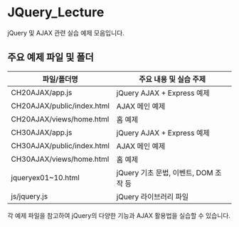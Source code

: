 # JQuery_Lecture

jQuery 및 AJAX 관련 실습 예제 모음입니다.

## 주요 예제 파일 및 폴더

| 파일/폴더명           | 주요 내용 및 실습 주제                |
|----------------------|--------------------------------------|
| CH20AJAX/app.js      | jQuery AJAX + Express 예제            |
| CH20AJAX/public/index.html | AJAX 메인 예제                   |
| CH20AJAX/views/home.html   | 홈 예제                           |
| CH30AJAX/app.js      | jQuery AJAX + Express 예제            |
| CH30AJAX/public/index.html | AJAX 메인 예제                   |
| CH30AJAX/views/home.html   | 홈 예제                           |
| jqueryex01~10.html   | jQuery 기초 문법, 이벤트, DOM 조작 등 |
| js/jquery.js         | jQuery 라이브러리 파일                |

각 예제 파일을 참고하여 jQuery의 다양한 기능과 AJAX 활용법을 실습할 수 있습니다.

